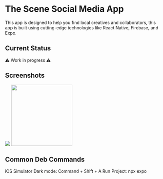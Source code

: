 # The Scene Social Media App

This app is designed to help you find local creatives and collaborators, this app is built using cutting-edge technologies like React Native, Firebase, and Expo.

## Current Status

⚠️ Work in progress ⚠️

## Screenshots

![](https://giphy.com/clips/SWAG-nba-heat-miami-tasI3bbXi970kU6ok2)
<img src="https://giphy.com/clips/SWAG-nba-heat-miami-tasI3bbXi970kU6ok2" width="200px">

## Common Deb Commands

iOS Simulator Dark mode: Command + Shift + A
Run Project: npx expo

